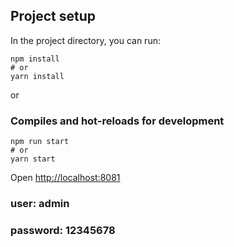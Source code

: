 ## Project setup

In the project directory, you can run:

```
npm install
# or
yarn install
```

or

### Compiles and hot-reloads for development

```
npm run start
# or
yarn start
```

Open [http://localhost:8081](http://localhost:8081)

### user: admin
### password: 12345678
